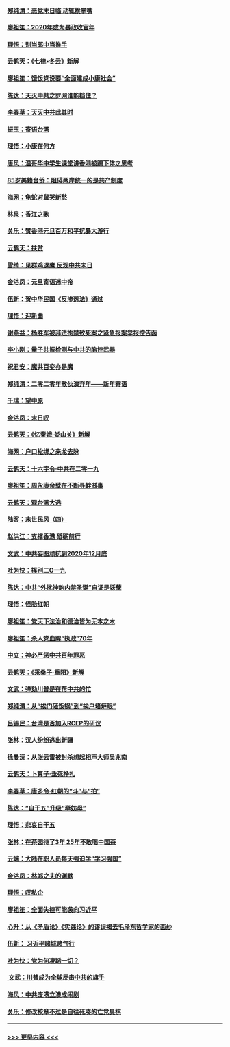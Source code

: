 #### [郑纯清：恶党末日临 动辄挨掌嘴](../pages/nsc993/n11769356.md?t=01051822) 
#### [廖祖笙：2020年或为暴政收官年](../pages/nsc993/n11768216.md?t=01051822) 
#### [理悟：别当郎中当推手](../pages/nsc993/n11768243.md?t=01051822) 
#### [云鹤天：《七律▪冬云》新解](../pages/nsc993/n11768204.md?t=01051822) 
#### [廖祖笙：饿饭党说要“全面建成小康社会”](../pages/nsc993/n11767482.md?t=01051822) 
#### [陈达：天灭中共之罗网谁能挡住？](../pages/nsc993/n11767465.md?t=01051822) 
#### [李春草：天灭中共此其时](../pages/nsc993/n11767452.md?t=01051822) 
#### [振玉：寄语台湾](../pages/nsc993/n11767432.md?t=01051822) 
#### [理悟：小康在何方](../pages/nsc993/n11767394.md?t=01051822) 
#### [唐风：温哥华中学生课堂讲香港被踢下体之思考](../pages/nsc993/n11766848.md?t=01051822) 
#### [85岁美籍台侨：阻碍两岸统一的是共产制度](../pages/nsc993/n11765043.md?t=01051822) 
#### [海网：龟蛇对鼠哭新愁](../pages/nsc993/n11764895.md?t=01051822) 
#### [林泉：香江之歌](../pages/nsc993/n11764415.md?t=01051822) 
#### [关乐：赞香港元旦百万和平抗暴大游行](../pages/nsc993/n11764382.md?t=01051822) 
#### [云鹤天：扶贫](../pages/nsc993/n11764245.md?t=01051822) 
#### [雪绮：见群鸡退鹰  反观中共末日](../pages/nsc993/n11762112.md?t=01051822) 
#### [金浴凤：元旦寄语迷中帝](../pages/nsc993/n11761788.md?t=01051822) 
#### [伍新：贺中华民国《反渗透法》通过](../pages/nsc993/n11761994.md?t=01051822) 
#### [理悟：迎新曲](../pages/nsc993/n11761152.md?t=01051822) 
#### [谢燕益：杨胜军被非法拘禁致死案之紧急报案举报控告函](../pages/nsc993/n11756134.md?t=01051822) 
#### [李小刚：量子共振检测与中共的脑控武器](../pages/nsc993/n11754518.md?t=01051822) 
#### [祝君安：魔共百变亦是魔](../pages/nsc993/n11754469.md?t=01051822) 
#### [郑纯清：二零二零年散伙演弃年——新年寄语](../pages/nsc993/n11754195.md?t=01051822) 
#### [千瑞：望中原](../pages/nsc993/n11754159.md?t=01051822) 
#### [金浴凤：末日叹](../pages/nsc993/n11752359.md?t=01051822) 
#### [云鹤天：《忆秦娥‧娄山关》新解](../pages/nsc993/n11752348.md?t=01051822) 
#### [海网：户口松绑之来龙去脉](../pages/nsc993/n11752328.md?t=01051822) 
#### [云鹤天：十六字令‧中共在二零一九](../pages/nsc993/n11752305.md?t=01051822) 
#### [廖祖笙：周永康余孽在不断寻衅滋事](../pages/nsc993/n11751013.md?t=01051822) 
#### [云鹤天：观台湾大选](../pages/nsc993/n11751007.md?t=01051822) 
#### [陆客：末世民风（四）](../pages/nsc993/n11749203.md?t=01051822) 
#### [赵洪江：支撑香港 砥砺前行](../pages/nsc993/n11748482.md?t=01051822) 
#### [文武：中共妄图顽抗到2020年12月底](../pages/nsc993/n11748446.md?t=01051822) 
#### [吐为快：挥别二O一九](../pages/nsc993/n11748411.md?t=01051822) 
#### [陈达：中共“外扰神韵内禁圣诞”自证是妖孽](../pages/nsc993/n11748226.md?t=01051822) 
#### [理悟：怪胎红朝](../pages/nsc993/n11748206.md?t=01051822) 
#### [廖祖笙：党天下法治和德治皆为无本之木](../pages/nsc993/n11748135.md?t=01051822) 
#### [廖祖笙：杀人党血腥“执政”70年](../pages/nsc993/n11745144.md?t=01051822) 
#### [中立：神必严惩中共百年罪恶](../pages/nsc993/n11744970.md?t=01051822) 
#### [云鹤天：《采桑子‧重阳》新解](../pages/nsc993/n11744948.md?t=01051822) 
#### [文武：弹劾川普是在帮中共的忙](../pages/nsc993/n11744758.md?t=01051822) 
#### [郑纯清：从“挨门砸饭锅”到“挨户堵炉眼”](../pages/nsc993/n11744745.md?t=01051822) 
#### [吕锡民：台湾是否加入RCEP的研议](../pages/nsc993/n11744701.md?t=01051822) 
#### [张林：汉人纷纷逃出新疆](../pages/nsc993/n11743530.md?t=01051822) 
#### [徐曼沅：从张云雷被封杀想起相声大师吴兆南](../pages/nsc993/n11741816.md?t=01051822) 
#### [云鹤天：卜算子‧垂死挣扎](../pages/nsc993/n11739956.md?t=01051822) 
#### [李春草：唐多令‧红朝的“斗”与“拍”](../pages/nsc993/n11739830.md?t=01051822) 
#### [陈达：“自干五”升级“牵妨母”](../pages/nsc993/n11739724.md?t=01051822) 
#### [理悟：悲哀自干五](../pages/nsc993/n11739547.md?t=01051822) 
#### [张林：在茶园待了3年 25年不敢喝中国茶](../pages/nsc993/n11739240.md?t=01051822) 
#### [云端：大陆在职人员每天强迫学“学习强国”](../pages/nsc993/n11738735.md?t=01051822) 
#### [金浴凤：林郑之夫的渊默](../pages/nsc993/n11737735.md?t=01051822) 
#### [理悟：叹私企](../pages/nsc993/n11737715.md?t=01051822) 
#### [廖祖笙：全面失控可能袭向习近平](../pages/nsc993/n11737704.md?t=01051822) 
#### [心升：从《矛盾论》《实践论》的谬误揭去毛泽东哲学家的面纱](../pages/nsc993/n11736962.md?t=01051822) 
#### [伍新： 习近平赌城赌气行](../pages/nsc993/n11736929.md?t=01051822) 
#### [吐为快：党为何凌蹈一切？](../pages/nsc993/n11736915.md?t=01051822) 
#### [ 文武：川普成为全球反击中共的旗手](../pages/nsc993/n11736882.md?t=01051822) 
#### [海风：中共废港立澳成闹剧](../pages/nsc993/n11735857.md?t=01051822) 
#### [关乐：修改校章不过是自往死凑的亡党臭棋](../pages/nsc993/n11735097.md?t=01051822) 

----
#### [ >>> 更早内容 <<< ](../indexes/nsc993-earlier.md)
